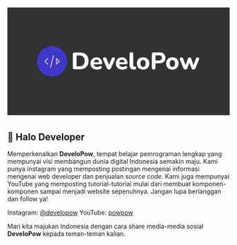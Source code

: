 # ![DeveloPow](./brand/DeveloPow%20Dark.png)

## 👋 Halo Developer

Memperkenalkan **DeveloPow**, tempat belajar pemrograman lengkap yang mempunyai visi membangun dunia digital Indonesia semakin maju. Kami punya instagram yang memposting postingan mengenai informasi mengenai web developer dan penjualan *source code*. Kami juga mempunyai YouTube yang memposting tutorial-tutorial mulai dari membuat komponen-komponen sampai menjadi website sepenuhnya. Jangan lupa berlanggan dan follow ya!

Instagram: [@developow](https://www.instagram.com/developow/)
YouTube: [powpow](https://www.youtube.com/channel/UChTEy7EAeKJVvcK1GkmHpJA)

Mari kita majukan Indonesia dengan cara share media-media sosial **DeveloPow** kepada teman-teman kalian.
